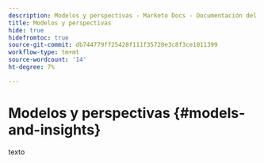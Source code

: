 ```yaml
---
description: Modelos y perspectivas - Marketo Docs - Documentación del producto
title: Modelos y perspectivas
hide: true
hidefromtoc: true
source-git-commit: db744779ff25428f111f35720e3c8f3ce1011399
workflow-type: tm+mt
source-wordcount: '14'
ht-degree: 7%

---
```


# Modelos y perspectivas {#models-and-insights}

texto
